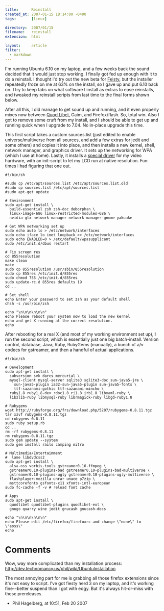 ```yaml
---
title:      Reinstall
created_at: 2007-01-15 18:14:00 -0400
tags:       [linux]

directory:  2007/01/15
filename:   reinstall
extension:  html

layout:     article
filter:
  - markdown
---
```

I'm running Ubuntu 6.10 on my laptop, and a few weeks back the sound decided that it would just stop working. I finally got fed up enough with it to do a reinstall. I thought I'd try out the new beta for [Feisty][], but the installer repeatedly froze on me at 63% on the install, so I gave up and put 6.10 back on. I try to keep tabs on what software I install as extras to ease reinstalls, and tweaked my reinstall scripts from last time to the final forms shown below.

[Feisty]: http://cdimage.ubuntu.com/releases/feisty/herd-2/
After all this, I did manage to get sound up and running, and it even properly mixes now between [Quod Libet][], Gaim, and Firefox/flash. So, total win. Also I got to remove some cruft from my install, and I should be able to get up and running quick when I upgrade to 7.04. No in-place upgrade this time.

This first script takes a custom sources.list (just edited to enable universe/multiverse from all sources, and add a few extras for jedit and some others) and copies it into place, and then installs a new kernel, shell, network manager, and graphics driver. It sets up the networking for WPA (which I use at home). Lastly, it installs a [special driver][] for my video hardware, with an init-script to let my LCD run at native resolution. Fun times I had figuring that one out.

[Quod Libet]: http://www.sacredchao.net/quodlibet
[special driver]: http://perso.orange.fr/apoirier/

    #!/bin/sh

    #sudo cp /etc/apt/sources.list /etc/apt/sources.list.old
    #sudo cp sources.list /etc/apt/sources.list
    #sudo apt-get update

    # Environment
    sudo apt-get install \
      build-essential zsh zsh-doc deborphan \
      linux-image-686 linux-restricted-modules-686 \
      nvidia-glx network-manager network-manager-gnome yakuake

    # Get WPA networking set up
    sudo echo auto lo > /etc/network/interfaces
    sudo echo iface lo inet loopback >> /etc/network/interfaces
    sudo echo ENABLED=0 > /etc/default/wpasupplicant
    sudo /etc/init.d/dbus restart

    # Fix screen res
    cd 855resolution
    make clean
    make
    sudo cp 855resolution /usr/sbin/855resolution
    sudo cp 855res /etc/init.d/855res
    sudo chmod 755 /etc/init.d/855res
    sudo update-rc.d 855res defaults 19
    cd ..

    # Set shell
    echo Enter your password to set zsh as your default shell
    chsh -s /usr/bin/zsh

    echo "\n\n\n\n\n\n"
    echo Please reboot your system now to load the new kernel
    echo and get X running at the correct resolution.
    echo

After rebooting for a real X (and most of my working environment set up), I run the second script, which is essentially just one big batch-install. Version control, database, Java, Ruby, RubyGems (manually), a bunch of a/v codecs for gstreamer, and then a handful of actual applications.

    #!/bin/sh

    # Development
    sudo apt-get install \
      subversion svk darcs mercurial \
      mysql-client mysql-server sqlite3 sqlite3-doc sun-java5-jre \
        sun-java5-plugin ia32-sun-java5-plugin sun-java5-fonts \
        ttf-sazanami-gothic ttf-sazanami-mincho \
      ruby1.8 ruby1.8-dev rdoc1.8 ri1.8 irb1.8 libyaml-ruby \
      libzlib-ruby libmysql-ruby librmagick-ruby libgd-ruby1.8

    # Rubygems
    wget http://rubyforge.org/frs/download.php/5207/rubygems-0.8.11.tgz
    tar xzvf rubygems-0.8.11.tgz
    cd rubygems-0.8.11
    sudo ruby setup.rb
    cd ..
    rm -rf rubygems-0.8.11
    rm rubygems-0.8.11.tgz
    sudo gem update --system
    sudo gem install rails camping nitro

    # Multimedia/Entertainment
    #  lame libdvdcss2
    sudo apt-get install \
      alsa-oss vorbis-tools gstreamer0.10-ffmpeg \
      gstreamer0.10-plugins-bad gstreamer0.10-plugins-bad-multiverse \
      gstreamer0.10-plugins-ugly gstreamer0.10-plugins-ugly-multiverse \
      flashplayer-mozilla unrar unace p7zip \
      msttcorefonts gsfonts-x11 xfonts-intl-european
    sudo fc-cache -f -v # reload font cache

    # Apps
    sudo apt-get install \
      quodlibet quodlibet-plugins quodlibet-ext \
      gnugo quarry wine jedit gnucash gnucash-docs

    echo "\n\n\n\n\n\n"
    echo Please edit /etc/firefox/firefoxrc and change \"none\" to \"aoss\"
    echo

# Comments

Wow, way more complicated than my installation process: http://dev.technomancy.us/phil/wiki/UbuntuInstallation

The most annoying part for me is grabbing all those firefox extensions since it's not easy to script. I've got fiesty herd 3 on my laptop, and it's working fine--better suspend than I got with edgy. But it's always hit-or-miss with these prereleases.

- Phil Hagelberg, at 10:51, Feb 20 2007

